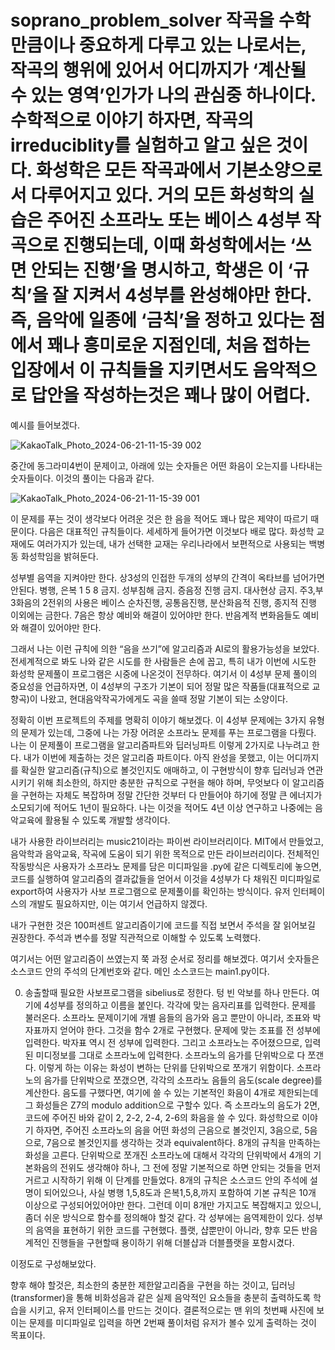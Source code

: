 # soprano_problem_solver 작곡을 수학만큼이나 중요하게 다루고 있는 나로서는, 작곡의 행위에 있어서 어디까지가 ‘계산될 수 있는 영역’인가가 나의 관심중 하나이다. 수학적으로 이야기 하자면, 작곡의 irreduciblity를 실험하고 알고 싶은 것이다. 화성학은 모든 작곡과에서 기본소양으로서 다루어지고 있다. 거의 모든 화성학의 실습은 주어진 소프라노 또는 베이스 4성부 작곡으로 진행되는데, 이때 화성학에서는  ‘쓰면 안되는 진행’을 명시하고, 학생은 이 ‘규칙’을 잘 지켜서 4성부를 완성해야만 한다. 즉, 음악에 일종에 ‘금칙’을 정하고 있다는 점에서 꽤나 흥미로운 지점인데, 처음 접하는 입장에서 이 규칙들을 지키면서도 음악적으로 답안을 작성하는것은 꽤나 많이 어렵다.
예시를 들어보겠다.

![KakaoTalk_Photo_2024-06-21-11-15-39 002](https://github.com/YiSeokHyeon/soprano_problem_solver/assets/171541916/202cd3d9-d9ab-4531-9229-ddfa25bc403e)


중간에 동그라미4번이 문제이고, 아래에 있는 숫자들은 어떤 화음이 오는지를 나타내는 숫자들이다.
이것의 풀이는 다음과 같다. 

![KakaoTalk_Photo_2024-06-21-11-15-39 001](https://github.com/YiSeokHyeon/soprano_problem_solver/assets/171541916/1ffc4dbe-0dff-4b5d-9ac8-4aabe62263db)
 
 이 문제를 푸는 것이 생각보다 어려운 것은 한 음을 적어도 꽤나 많은 제약이 따르기 때문이다. 다음은 대표적인 규칙들이다. 세세하게 들어가면 이것보다 배로 많다. 화성학 교재에도 여러가지가 있는데, 내가 선택한 교재는 우리나라에서 보편적으로 사용되는 백병동 화성학임을 밝혀둔다.

성부별 음역을 지켜야만 한다.
상3성의 인접한 두개의 성부의 간격이 옥타브를 넘어가면 안된다.
병행, 은복 1 5 8 금지.
성부침해 금지.
증음정 진행 금지.
대사현상 금지.
주3,부3화음의 2전위의 사용은 베이스 순차진행, 공통음진행, 분산화음적 진행, 종지적 진행 이외에는 금한다.
7음은 항상 예비와 해결이 있어야만 한다. 
반음계적 변화음들도 예비와 해결이 있어야만 한다. 

 그래서 나는 이런 규칙에 의한 “음을 쓰기”에 알고리즘과 AI로의 활용가능성을 보았다. 전세계적으로 봐도 나와 같은 시도를 한 사람들은 손에 꼽고, 특히 내가 이번에 시도한 화성학 문제풀이 프로그램은 시중에 나온것이 전무하다. 여기서 이 4성부 문제 풀이의 중요성을 언급하자면, 이 4성부의 구조가 기본이 되어 정말 많은 작품들(대표적으로 교향곡)이 나왔고, 현대음악작곡가에게도 곡을 쓸때 정말 기본이 되는 소양이다.

 정확히 이번 프로젝트의 주제를 명확히 이야기 해보겠다. 이 4성부 문제에는 3가지 유형의 문제가 있는데, 그중에 나는 가장 어려운 소프라노 문제를 푸는 프로그램을 다뤘다. 나는 이 문제풀이 프로그램을 알고리즘파트와 딥러닝파트 이렇게 2가지로 나누려고 한다. 내가 이번에 제출하는 것은 알고리즘 파트이다. 아직 완성을 못했고, 이는 어디까지를 확실한 알고리즘(규칙)으로 볼것인지도 애매하고, 이 구현방식이 향후 딥러닝과 연관시키기 위해 최소한의, 하지만 충분한 규칙으로 구현을 해야 하며, 무엇보다 이 알고리즘을 구현하는 자체도 복잡하며 정말 간단한 것부터 다 만들어야 하기에 정말 큰 에너지가 소모되기에 적어도 1년이 필요하다. 나는 이것을 적어도 4년 이상 연구하고 나중에는 음악교육에 활용될 수 있도록 개발할 생각이다.

 내가 사용한 라이브러리는 music21이라는 파이썬 라이브러리이다. MIT에서 만들었고, 음악학과 음악교육, 작곡에 도움이 되기 위한 목적으로 만든 라이브러리이다. 전체적인 작동방식은 사용자가 소프라노 문제를 담은 미디파일을 .py에 같은 디렉토리에 놓으면, 코드를 실행하여 알고리즘의 결과값들을 얻어서 이것을 4성부가 다 채워진 미디파일로 export하여 사용자가 사보 프로그램으로 문제풀이를 확인하는 방식이다. 유저 인터페이스의 개발도 필요하지만, 이는 여기서 언급하지 않겠다.

 내가 구현한 것은 100퍼센트 알고리즘이기에 코드를 직접 보면서 주석을 잘 읽어보길 권장한다. 주석과 변수를 정말 직관적으로 이해할 수 있도록 노력했다.

여기서는 어떤 알고리즘이 쓰였는지 쭉 과정 순서로 정리를 해보겠다. 여기서 숫자들은 소스코드 안의 주석의 단계번호와 같다. 메인 소스코드는 main1.py이다.

0. 송출할때 필요한 사보프로그램을 sibelius로 정한다.
텅 빈 악보를 하나 만든다.
여기에 4성부를 정의하고 이름을 붙인다.
각각에 맞는 음자리표를 입력한다.
문제를 불러온다. 소프라노 문제이기에 개별 음들의 음가와 음고 뿐만이 아니라, 조표와 박자표까지 얻어야 한다. 그것을 함수 2개로  구현했다.
문제에 맞는 조표를 전 성부에 입력한다.
박자표 역시 전 성부에 입력한다.
그리고 소프라노는 주어졌으므로, 입력된 미디정보를 그대로 소프라노에 입력한다.
소프라노의 음가를 단위박으로 다 쪼갠다. 이렇게 하는 이유는 화성이 변하는 단위를 단위박으로 쪼개기 위함이다.
소프라노의 음가를 단위박으로 쪼갰으면, 각각의 소프라노 음들의 음도(scale degree)를 계산한다.
 음도를 구했다면, 여기에 쓸 수 있는 기본적인 화음이 4개로 제한되는데 그 화성들은 Z7의 modulo addition으로 구할수 있다. 즉 소프라노의 음도가 2면, 코드에 주어진 바와 같이 2, 2-2, 2-4, 2-6의 화음을 쓸 수 있다. 화성학으로 이야기 하자면, 주어진 소프라노의 음을 어떤 화성의 근음으로 볼것인지, 3음으로, 5음으로, 7음으로 볼것인지를 생각하는 것과 equivalent하다.
 8개의 규칙을 만족하는 화성을 고른다. 단위박으로 쪼개진 소프라노에 대해서 각각의 단위박에서 4개의 기본화음의 전위도 생각해야 하나, 그 전에 정말 기본적으로 하면 안되는 것들을 먼저 거르고 시작하기 위해 이 단계를 만들었다. 8개의 규칙은 소스코드 안의 주석에 설명이 되어있으나, 사실 병행 1,5,8도과 은복1,5,8,까지 포함하여 기본 규칙은 10개 이상으로 구성되어있어야만 한다. 그런데 이미 8개만 가지고도 복잡해지고 있으니, 좀더 쉬운 방식으로 함수를 정의해야 할것 같다.
각 성부에는 음역제한이 있다. 성부의 음역을 표현하기 위한 코드를 구현했다. 플랫, 샵뿐만이 아니라, 향후 모든 반음계적인 진행들을 구현할때 용이하기 위해 더블샵과 더블플랫을 포함시겼다. 


이정도로 구성해보았다.


향후 해야 할것은, 최소한의 충분한 제한알고리즘을 구현을 하는 것이고, 딥러닝(transformer)을 통해 비화성음과 같은 실제 음악적인 요소들을 충분히 출력하도록 학습을 시키고, 유저 인터페이스를 만드는 것이다. 결론적으로는 맨 위의 첫번째 사진에 보이는 문제를 미디파일로 입력을 하면 2번째 풀이처럼 유저가 볼수 있게 출력하는 것이 목표이다. 
